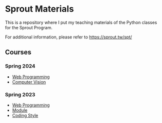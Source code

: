 # Sprout Materials
This is a repository where I put my teaching materials of the Python classes for the Sprout Program.


For additional information, please refer to https://sprout.tw/spt/

## Courses
### Spring 2024
- [Web Programming](https://namwoam.github.io/sprout-material/py2024-taipei-flask/slide.slides.html#/)
- [Computer Vision](https://namwoam.github.io/sprout-material/py2024-taipei-computer_vision/slide.slides.html#/)
### Spring 2023
- [Web Programming](https://namwoam.github.io/sprout-material/py2023-taipei-flask/slide.slides.html#/)
- [Module](https://namwoam.github.io/sprout-material/py2023-taipei-module/slide.slides.html#/)
- [Coding Style](https://namwoam.github.io/sprout-material/py2023-taipei-coding_style/slide.slides.html#/)
